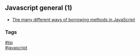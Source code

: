 ## Javascript general (1)

- [The many different ways of borrowing methods in JavaScript](borrowing-methods.md)

### Tags
[#tip](../../tips.md)  
[#javascript](../javascript.md)